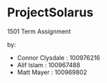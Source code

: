 # ProjectSolarus
1501 Term Assignment

by:
  - Connor Clysdale : 100976216
  - Alif Islam : 100967488
  - Matt Mayer : 100969802
